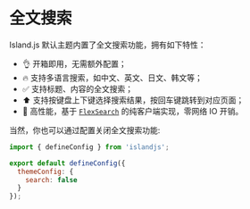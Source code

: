 # 全文搜索

Island.js 默认主题内置了全文搜索功能，拥有如下特性：

- 👌 开箱即用，无需额外配置；
- 🔥 支持多语言搜索，如中文、英文、日文、韩文等；
- ✅ 支持标题、内容的全文搜索；
- ⬆️ 支持按键盘上下键选择搜索结果，按回车键跳转到对应页面；
- 🚀 高性能，基于 [`FlexSearch`](https://github.com/nextapps-de/flexsearch) 的纯客户端实现，零网络 IO 开销。

当然，你也可以通过配置关闭全文搜索功能:

```js
import { defineConfig } from 'islandjs';

export default defineConfig({
  themeConfig: {
    search: false
  }
});
```
